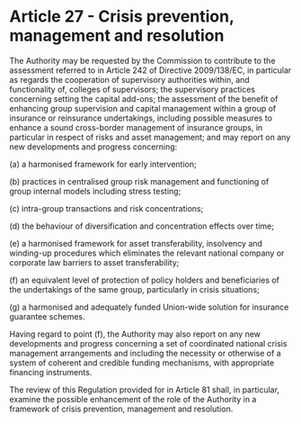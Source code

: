 # Article 27 - Crisis prevention, management and resolution


The Authority may be requested by the Commission to contribute to the assessment referred to in Article 242 of Directive 2009/138/EC, in particular as regards the cooperation of supervisory authorities within, and functionality of, colleges of supervisors; the supervisory practices concerning setting the capital add-ons; the assessment of the benefit of enhancing group supervision and capital management within a group of insurance or reinsurance undertakings, including possible measures to enhance a sound cross-border management of insurance groups, in particular in respect of risks and asset management; and may report on any new developments and progress concerning:

(a) a harmonised framework for early intervention;

(b) practices in centralised group risk management and functioning of group internal models including stress testing;

(c) intra-group transactions and risk concentrations;

(d) the behaviour of diversification and concentration effects over time;

(e) a harmonised framework for asset transferability, insolvency and winding-up procedures which eliminates the relevant national company or corporate law barriers to asset transferability;

(f) an equivalent level of protection of policy holders and beneficiaries of the undertakings of the same group, particularly in crisis situations;

(g) a harmonised and adequately funded Union-wide solution for insurance guarantee schemes.

Having regard to point (f), the Authority may also report on any new developments and progress concerning a set of coordinated national crisis management arrangements and including the necessity or otherwise of a system of coherent and credible funding mechanisms, with appropriate financing instruments.

The review of this Regulation provided for in Article 81 shall, in particular, examine the possible enhancement of the role of the Authority in a framework of crisis prevention, management and resolution.
